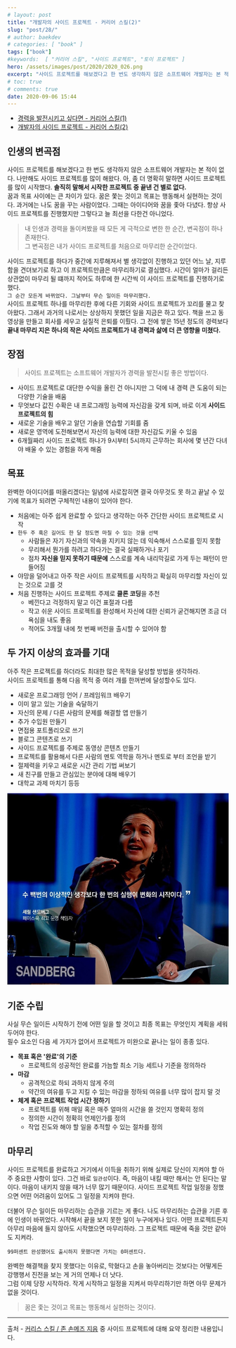 ```yaml
---
# layout: post
title: "개발자의 사이드 프로젝트 - 커리어 스킬(2)"
slug: "post/28/"
# author: baekdev
# categories: [ "book" ]
tags: ["book"]
#keywords:  [ "커리어 스킬", "사이드 프로젝트", "토이 프로젝트" ]
hero: /assets/images/post/2020/2020_026.png
excerpt: "사이드 프로젝트를 해보겠다고 한 번도 생각하지 않은 소프트웨어 개발자는 본 적이 없다. 나만해도 사이드 프로젝트를 많이 해왔다. 아, 좀 더 명확히 말하면 사이드 프로젝트를 많이 시작했다. 솔직히 말해서 시작한 프로젝트 중 끝낸 건 별로 없다. 내 인생과 경력을 돌이켜봤을 때 모든 게 극적으로 변한 한 순간, 변곡점이 하나 존재한다. 그 변곡점은 내가 사이드 프로젝트를 처음으로 마무리한 순간이었다."
# toc: true
# comments: true
date: 2020-09-06 15:44
---
```


- [경력을 발전시키고 싶다면 - 커리어 스킬(1)](/post/26/)
- [개발자의 사이드 프로젝트 - 커리어 스킬(2)](/post/28/)

## 인생의 변곡점

사이드 프로젝트를 해보겠다고 한 번도 생각하지 않은 소프트웨어 개발자는 본 적이 없다. 나만해도 사이드 프로젝트를 많이 해왔다. 아, 좀 더 명확히 말하면 사이드 프로젝트를 많이 시작했다. **솔직히 말해서 시작한 프로젝트 중 끝낸 건 별로 없다.**  
꿈과 목표 사이에는 큰 차이가 있다. 꿈은 쫓는 것이고 목표는 행동해서 실현하는 것이다. 과거에는 나도 꿈을 꾸는 사람이었다. 그때는 아이디어와 꿈을 좇아 다녔다. 항상 사이드 프로젝트를 진행했지만 그렇다고 늘 최선을 다한건 아니었다.

> 내 인생과 경력을 돌이켜봤을 때 모든 게 극적으로 변한 한 순간, 변곡점이 하나 존재한다.  
> 그 변곡점은 내가 사이드 프로젝트를 처음으로 마무리한 순간이었다.

사이드 프로젝트를 하다가 중간에 지루해져서 별 생각없이 진행하고 있던 어느 날, 지루함을 견뎌보기로 하고 이 프로젝트만큼은 마무리하기로 결심했다. 시간이 얼마가 걸리든 상관없이 마무리 될 떄까지 적어도 하루에 한 시간씩 이 사이드 프로젝트를 진행하기로 했다.  
`그 순간 모든게 바뀌었다. 그날부터 무슨 일이든 마무리했다.`  
사이드 프로젝트 하나를 마무리한 후에 다른 기회와 사이드 프로젝트가 꼬리를 물고 찾아왔다. 그래서 과거의 나로서는 상상하지 못했던 일을 지금은 하고 있다. 책을 쓰고 동영상을 만들고 회사를 세우고 실질적 은퇴를 이뤘다. 그 전에 쌓은 15년 정도의 경력보다 **끝내 마무리 지은 하나의 작은 사이드 프로젝트가 내 경력과 삶에 더 큰 영향을 미쳤다.**

## 장점

> 사이드 프로젝트는 소프트웨어 개발자가 경력을 발전시킬 좋은 방법이다.

- 사이드 프로젝트로 대단한 수익을 올린 건 아니지만 그 덕에 내 경력 큰 도움이 되는 다양한 기술을 배움
- 무엇보다 값진 수확은 내 프로그래밍 능력에 자신감을 갖게 되며, 바로 이게 **사이드 프로젝트의 힘**
- 새로운 기술을 배우고 알던 기술을 연습할 기회를 줌
- 새로운 영역에 도전해보면서 자신의 능력에 대한 자신감도 키울 수 있음
- 6개월짜리 사이드 프로젝트 하나가 9시부터 5시까지 근무하는 회사에 몇 년간 다녀야 배울 수 있는 경험을 하게 해줌

## 목표

완벽한 아이디어를 떠올리겠다는 일념에 사로잡히면 결국 아무것도 못 하고 끝날 수 있기에 목표가 되려면 구체적인 내용이 있어야 한다.

- 처음에는 아주 쉽게 완료할 수 있다고 생각하는 아주 간단한 사이드 프로젝트로 시작
- `한두 주 혹은 길어도 한 달 정도면 마칠 수 있는 것을 선택`
  - 사람들은 자기 자신과의 약속을 지키지 않는 데 익숙해서 스스로를 믿지 못함
  - 무리해서 뭔가를 하려고 하다가는 결국 실패하거나 포기
  - 점차 **자신을 믿지 못하기 때문에** 스스로를 계속 내리막길로 가게 두는 패턴이 만들어짐
- 야망을 덜어내고 아주 작은 사이드 프로젝트를 시작하고 확실히 마무리할 자신이 있는 것으로 고를 것
- 처음 진행하는 사이드 프로젝트 주제로 **클론 코딩**을 추천
  - 베낀다고 걱정하지 말고 이건 표절과 다름
  - 작고 쉬운 사이드 프로젝트를 완성해서 자신에 대한 신뢰가 굳건해지면 조금 더 욕심을 내도 좋음
  - 적어도 3개월 내에 첫 번째 버전을 출시할 수 있어야 함

## 두 가지 이상의 효과를 기대

아주 작은 프로젝트를 하더라도 최대한 많은 목적을 달성할 방법을 생각하라.  
사이드 프로젝트를 통해 다음 목적 중 여러 개를 한꺼번에 달성할수도 있다.

- 새로운 프로그래밍 언어 / 프레임워크 배우기
- 이미 알고 있는 기술을 숙달하기
- 자신의 문제 / 다른 사람의 문제를 해결할 앱 만들기
- 추가 수입원 만들기
- 면접용 포트폴리오로 쓰기
- 블로그 콘텐츠로 쓰기
- 사이드 프로젝트를 주제로 동영상 콘텐츠 만들기
- 프로젝트를 활용해서 다른 사람의 멘토 역학을 하거나 멘토로 부터 조언을 받기
- 절제력을 키우고 새로운 시간 관리 기법 써보기
- 새 친구를 만들고 관심있는 분야에 대해 배우기
- 대학교 과제 마치기 등등

![수 백번의 이상적인 생각보다 한 번의 실행이 변화의 시작이다 - 셰릴 샌드버그](/assets/images/post/2020/2020_028_001.jpg)

## 기준 수립

사실 무슨 일이든 시작하기 전에 어떤 일을 할 것이고 최종 목표는 무엇인지 계획을 세워두어야 한다.  
필수 요소인 다음 세 가지가 없어서 프로젝트가 미완으로 끝나는 일이 종종 있다.

- **목표 혹은 '완료'의 기준**
  - 프로젝트의 성공적인 완료를 가늠할 최소 기능 세트나 기준을 정의하라
- **마감**
  - 공격적으로 하되 과하지 않게 주의
  - 약간의 여유를 두고 지킬 수 있는 마감을 정하되 여유를 너무 많이 잡지 말 것
- **체계 혹은 프로젝트 작업 시간 정하기**
  - 프로젝트를 위해 매일 혹은 매주 얼마의 시간을 쓸 것인지 명확히 정의
  - 정의한 시간이 정확히 언제인가를 정의
  - 작업 진도와 해야 할 일을 추적할 수 있는 절차를 정의

## 마무리

사이드 프로젝트를 완료하고 거기에서 이득을 취하기 위해 실제로 당신이 지켜야 할 아주 중요한 사항이 있다. 그건 바로 `일관성`이다. 즉, 마음이 내킬 때만 해서는 안 된다는 말이다. 마음이 내키지 않을 때가 너무 많기 때문이다. 사이드 프로젝트 작업 일정을 정했으면 어떤 어려움이 있어도 그 일정을 지켜야 한다.

더불어 무슨 일이든 마무리하는 습관을 기르는 게 좋다. 나도 마무리하는 습관을 기른 후에 인생이 바뀌었다. 시작해서 끝을 보지 못한 일이 누구에게나 있다. 어떤 프로젝트든지 아무리 마음에 들지 않아도 시작했으면 마무리하라. 그 프로젝트 때문에 죽을 것만 같아도 지켜라.

`99퍼센트 완성했어도 출시하지 못했다면 가치는 0퍼센트다.`

완벽한 해결책을 찾지 못했다는 이유로, 막혔다고 손을 놓아버리는 것보다는 어떻게든 강행행서 진전을 보는 게 거의 언제나 더 낫다.  
그럼 이제 당장 시작하라. 작게 시작하고 일정을 지켜서 마무리하기만 하면 아무 문제가 없을 것이다.

> 꿈은 좇는 것이고 목표는 행동해서 실현하는 것이다.

---

출처 - [커리스 스킬 / 존 손메즈 지음](https://coupa.ng/bHkYTv) 중 사이드 프로젝트에 대해 요약 정리한 내용입니다.
